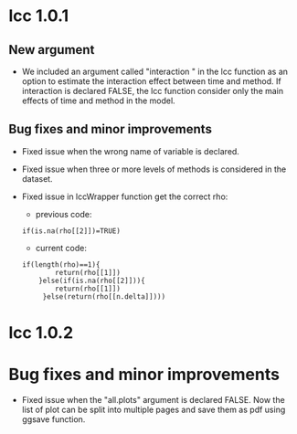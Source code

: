 # lcc 1.0.1

## New argument

*  We included an argument called "interaction " in the lcc function as
   an option to estimate the interaction effect between time and
   method. If interaction is declared FALSE, the lcc function consider
   only the main effects of time and method in the model.

## Bug fixes and minor improvements

* Fixed issue when the wrong name of variable is declared.

* Fixed issue when three or more levels of methods is considered in the
  dataset.

* Fixed issue in lccWrapper function get the correct rho:
  	* previous code:
	```
	if(is.na(rho[[2]])=TRUE)
	```
	* current code:
	```
	if(length(rho)==1){
            return(rho[[1]])
        }else(if(is.na(rho[[2]])){
            return(rho[[1]])
         }else(return(rho[[n.delta]])))
	 ```
# lcc 1.0.2

# Bug fixes and minor improvements

* Fixed issue when the "all.plots" argument is declared FALSE. Now the
list of plot can be split into multiple pages and save them as pdf
using ggsave function.
